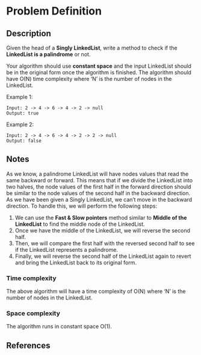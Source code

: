 # Problem Definition

## Description

Given the head of a **Singly LinkedList**, write a method to check if the **LinkedList is a palindrome** or not.

Your algorithm should use **constant space** and the input LinkedList should be in the original form once the algorithm is finished. The algorithm should have O(N) time complexity where ‘N’ is the number of nodes in the LinkedList.

Example 1:

```plaintext
Input: 2 -> 4 -> 6 -> 4 -> 2 -> null
Output: true
```

Example 2:

```plaintext
Input: 2 -> 4 -> 6 -> 4 -> 2 -> 2 -> null
Output: false
```

## Notes

As we know, a palindrome LinkedList will have nodes values that read the same backward or forward. This means that if we divide the LinkedList into two halves, the node values of the first half in the forward direction should be similar to the node values of the second half in the backward direction. As we have been given a Singly LinkedList, we can’t move in the backward direction. To handle this, we will perform the following steps:

1. We can use the **Fast & Slow pointers** method similar to **Middle of the LinkedList** to find the middle node of the LinkedList.
2. Once we have the middle of the LinkedList, we will reverse the second half.
3. Then, we will compare the first half with the reversed second half to see if the LinkedList represents a palindrome.
4. Finally, we will reverse the second half of the LinkedList again to revert and bring the LinkedList back to its original form.

### Time complexity

The above algorithm will have a time complexity of O(N) where ‘N’ is the number of nodes in the LinkedList.

### Space complexity

The algorithm runs in constant space O(1).

## References
